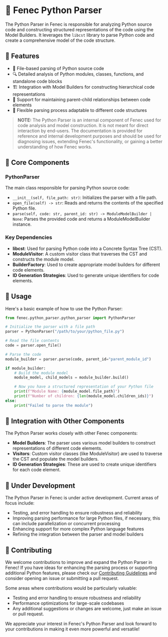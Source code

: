 # 🐍 Fenec Python Parser

The Python Parser in Fenec is responsible for analyzing Python source code and constructing structured representations of the code using the Model Builders. It leverages the `libcst` library to parse Python code and create a comprehensive model of the code structure.

## 🌟 Features

-   📂 File-based parsing of Python source code
-   🔍 Detailed analysis of Python modules, classes, functions, and standalone code blocks
-   🏗️ Integration with Model Builders for constructing hierarchical code representations
-   🔗 Support for maintaining parent-child relationships between code elements
-   🔄 Flexible parsing process adaptable to different code structures

> **NOTE:** The Python Parser is an internal component of Fenec used for code analysis and model construction. It is not meant for direct interaction by end-users. The documentation is provided for reference and internal development purposes and should be used for diagnosing issues, extending Fenec's functionality, or gaining a better understanding of how Fenec works.

## 🧩 Core Components

### PythonParser

The main class responsible for parsing Python source code:

-   `__init__(self, file_path: str)`: Initializes the parser with a file path.
-   `open_file(self) -> str`: Reads and returns the contents of the specified Python file.
-   `parse(self, code: str, parent_id: str) -> ModuleModelBuilder | None`: Parses the provided code and returns a ModuleModelBuilder instance.

### Key Dependencies

-   **libcst**: Used for parsing Python code into a Concrete Syntax Tree (CST).
-   **ModuleVisitor**: A custom visitor class that traverses the CST and constructs the module model.
-   **BuilderFactory**: Used to create appropriate model builders for different code elements.
-   **ID Generation Strategies**: Used to generate unique identifiers for code elements.

## 🚀 Usage

Here's a basic example of how to use the Python Parser:

```python
from fenec.python_parser.python_parser import PythonParser

# Initialize the parser with a file path
parser = PythonParser("/path/to/your/python_file.py")

# Read the file contents
code = parser.open_file()

# Parse the code
module_builder = parser.parse(code, parent_id="parent_module_id")

if module_builder:
    # Build the module model
    module_model, child_models = module_builder.build()

    # Now you have a structured representation of your Python file
    print(f"Module Name: {module_model.file_path}")
    print(f"Number of children: {len(module_model.children_ids)}")
else:
    print("Failed to parse the module")
```

## 🔄 Integration with Other Components

The Python Parser works closely with other Fenec components:

-   **Model Builders**: The parser uses various model builders to construct representations of different code elements.
-   **Visitors**: Custom visitor classes (like ModuleVisitor) are used to traverse the CST and populate the model builders.
-   **ID Generation Strategies**: These are used to create unique identifiers for each code element.

## 🚧 Under Development

The Python Parser in Fenec is under active development. Current areas of focus include:

-   Testing, and error handling to ensure robustness and reliability
-   Improving parsing performance for large Python files, if necessary, this can include parallelization or concurrent processing
-   Enhancing support for more complex Python language features
-   Refining the integration between the parser and model builders

## 🤝 Contributing

We welcome contributions to improve and expand the Python Parser in Fenec! If you have ideas for enhancing the parsing process or supporting additional Python features, please check our [Contributing Guidelines](../../CONTRIBUTING.md) and consider opening an issue or submitting a pull request.

Some areas where contributions would be particularly valuable:

-   Testing and error handling to ensure robustness and reliability
-   Performance optimizations for large-scale codebases
-   Any additional suggestions or changes are welcome, just make an issue or pull request.

We appreciate your interest in Fenec's Python Parser and look forward to your contributions in making it even more powerful and versatile!
